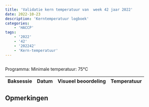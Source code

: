 ```yaml
---
title: 'Validatie kern temperatuur van  week 42 jaar 2022'
date: 2022-10-23
description: 'Kerntemperatuur logboek'
categories:
    - 'HACCP'
tags:
    - '2022'
    - '42'
    - '202242'
    - 'Kern-temperatuur'
---
```


## 

Programma: 
Minimale temperatuur: 75°C

| Baksessie | Datum | Visueel beoordeling | Temperatuur |
|:---|:---|:---|:---|


## Opmerkingen


